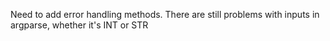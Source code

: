 Need to add error handling methods.
There are still problems with inputs in argparse, whether it's INT or STR
